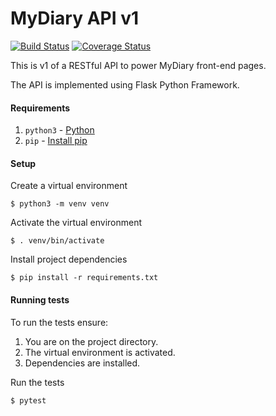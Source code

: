 # MyDiary API v1

[![Build Status](https://travis-ci.org/mutaimwiti/mydiary-v1.svg?branch=api)](
https://travis-ci.org/mutaimwiti/mydiary-v1)
[![Coverage Status](https://coveralls.io/repos/github/mutaimwiti/mydiary-v1/badge.svg?branch=api)](
https://coveralls.io/github/mutaimwiti/mydiary-v1?branch=api)

This is v1 of a RESTful API to power MyDiary front-end pages.

The API is implemented using Flask Python Framework.

#### Requirements
1. `python3` - [Python](https://www.python.org/)
2. `pip` - [Install pip](https://pip.pypa.io/en/stable/installing/)

#### Setup
Create a virtual environment

`$ python3 -m venv venv`

Activate the virtual environment

`$ . venv/bin/activate`

Install project dependencies

`$ pip install -r requirements.txt`

#### Running tests
To run the tests ensure:
1. You are on the project directory.
2. The virtual environment is activated.
3. Dependencies are installed.

Run the tests

`$ pytest`
